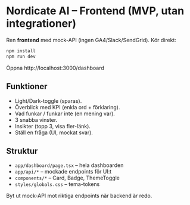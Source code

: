 # Nordicate AI – Frontend (MVP, utan integrationer)

Ren **frontend** med mock-API (ingen GA4/Slack/SendGrid). Kör direkt:
```bash
npm install
npm run dev
```
Öppna http://localhost:3000/dashboard

## Funktioner
- Light/Dark-toggle (sparas).
- Överblick med KPI (enkla ord + förklaring).
- Vad funkar / funkar inte (en mening var).
- 3 snabba vinster.
- Insikter (topp 3, visa fler-länk).
- Ställ en fråga (UI, mockat svar).

## Struktur
- `app/dashboard/page.tsx` – hela dashboarden
- `app/api/*` – mockade endpoints för UI:t
- `components/*` – Card, Badge, ThemeToggle
- `styles/globals.css` – tema-tokens

Byt ut mock-API mot riktiga endpoints när backend är redo.
